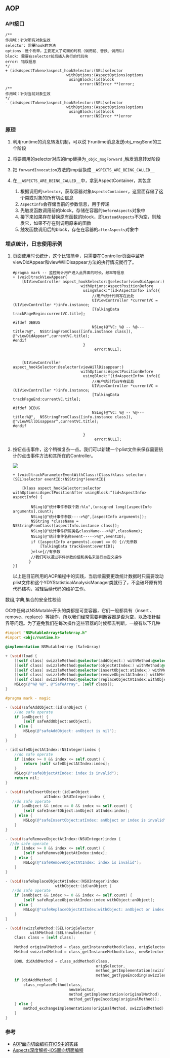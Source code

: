## AOP

### API接口

```objc
/**
作用域：针对所有对象生效
selector: 需要hook的方法
options：是个枚举，主要定义了切面的时机（调用前、替换、调用后）
block: 需要在selector前后插入执行的代码块
error: 错误信息
*/
+ (id<AspectToken>)aspect_hookSelector:(SEL)selector
                           withOptions:(AspectOptions)options
                            usingBlock:(id)block
                                 error:(NSError **)error;
/**
作用域：针对当前对象生效
*/
- (id<AspectToken>)aspect_hookSelector:(SEL)selector
                           withOptions:(AspectOptions)options
                            usingBlock:(id)block
                                 error:(NSError **)error
```

### 原理

1. 利用runtime的消息转发机制，可以说下runtime消息发送obj_msgSend的三个阶段

2. 将要调用的selector对应的imp替换为`_objc_msgForward` ,触发消息转发阶段

3. 把 `forwardInvocation`方法的imp替换成`__ASPECTS_ARE_BEING_CALLED__`

4. 在`__ASPECTS_ARE_BEING_CALLED__`中，拿到AspectContainer，其包含

   1. 根据调用的`selector`，获取容器对象`AspectsContainer`，这里面存储了这个类或对象的所有切面信息
   2. `AspectInfo`会存储当前的参数信息，用于传递
   3. 先触发函数调用前的block，存储在容器的`beforeAspects`对象中
   4. 接下来如果存在替换原有函数的block，即`insteadAspects`不为空，则触发它，如果不存在则调用原来的函数
   5. 触发函数调用后的block，存在在容器的`afterAspects`对象中

   

### 埋点统计，日志使用示例

1. 页面使用时长统计，这个比较简单，只需要在Controller页面中监听viewDidAppear和viewWillDisappear方法的执行情况就行了。

   ```objc
   #pragma mark -- 监控统计用户进入此界面的时长，频率等信息
   + (void)trackViewAppear{
       [UIViewController aspect_hookSelector:@selector(viewDidAppear:)
                                 withOptions:AspectPositionBefore
                                  usingBlock:^(id<AspectInfo> info){
                                      //用户统计代码写在此处
                                      UIViewController *currentVC = (UIViewController *)info.instance;
                                      [TalkingData trackPageBegin:currentVC.title];
                                      
   #ifdef DEBUG
                                      NSLog(@"VC: %@ -- %@---title:%@",  NSStringFromClass([info.instance class]), @"viewDidAppear",currentVC.title);
   #endif
                                  }
                                       error:NULL];
       
       
       [UIViewController aspect_hookSelector:@selector(viewWillDisappear:)
                                 withOptions:AspectPositionBefore
                                  usingBlock:^(id<AspectInfo> info){
                                      //用户统计代码写在此处
                                      UIViewController *currentVC = (UIViewController *)info.instance;
                                      [TalkingData trackPageEnd:currentVC.title];
                                      
   #ifdef DEBUG
                                      NSLog(@"VC: %@ -- %@---title:%@",  NSStringFromClass([info.instance class]), @"viewWillDisappear",currentVC.title);
   #endif
                                      
                                  }
                                       error:NULL];
   ```

2. 按钮点击事件，这个稍微复杂一点。我们可以新建一个plist文件来保存需要统计的点击事件方法和其所在的Controller。

   ![](./images/AOP0.png)

   ```objc
   + (void)trackParameterEventWithClass:(Class)klass selector:(SEL)selector eventID:(NSString*)eventID{
       
       [klass aspect_hookSelector:selector withOptions:AspectPositionAfter usingBlock:^(id<AspectInfo> aspectInfo) {
           
           NSLog(@"统计事件参数个数:%lu",(unsigned long)[aspectInfo arguments].count);
           NSLog(@"统计事件参数---->%@",[aspectInfo arguments]);
           NSString *className = NSStringFromClass([aspectInfo.instance class]);
           NSLog(@"统计事件所属类名className--->%@",className);
           NSLog(@"统计事件名称event----->%@",eventID);
           if ([aspectInfo arguments].count == 0) {//无参数
               [TalkingData trackEvent:eventID];
           }else{//有参数
           //我们可以通过事件参数的值和类名来进行自定义操作
          }
   }]
   ```

   以上是目前所用的AOP编程中的实践，当后续需要更改统计数据时只需要改动plist文件和这个YDYStatisticalAnalysisManager类就行了，不会破坏原有的代码结构，减轻后续代码的维护工作。



数组,字典,集合的安全性校验



OC中任何以NSMutable开头的类都是可变容器，它们一般都具有（insert 、remove、replace）等操作，所以我们经常需要判断容器是否为空，以及指针越界等问题。为了避免我们在每次操作这些容器的时候都去判断，一般有以下几种

```objective-c
#import "NSMutableArray+SafeArray.h"
#import <objc/runtime.h>

@implementation NSMutableArray (SafeArray)

+ (void)load {
    [[self class] swizzleMethod:@selector(addObject:) withMethod:@selector(safeAddObject:)];
    [[self class] swizzleMethod:@selector(objectAtIndex:) withMethod:@selector(safeObjectAtIndex:)];
    [[self class] swizzleMethod:@selector(insertObject:atIndex:) withMethod:@selector(safeInsertObject:atIndex:)];
    [[self class] swizzleMethod:@selector(removeObjectAtIndex:) withMethod:@selector(safeRemoveObjectAtIndex:)];
    [[self class] swizzleMethod:@selector(replaceObjectAtIndex:withObject:) withMethod:@selector(safeReplaceObjectAtIndex:withObject:)];
    NSLog(@"%@ %@", @"SafeArray", [self class]);
}

#pragma mark - magic

- (void)safeAddObject:(id)anObject {
    //do safe operate
    if (anObject) {
        [self safeAddObject:anObject];
    } else {
        NSLog(@"safeAddObject: anObject is nil");
    }
}

- (id)safeObjectAtIndex:(NSInteger)index {
    //do safe operate
    if (index >= 0 && index <= self.count) {
        return [self safeObjectAtIndex:index];
    }
    NSLog(@"safeObjectAtIndex: index is invalid");
    return nil;
}

- (void)safeInsertObject:(id)anObject
                 atIndex:(NSUInteger)index {
   //do safe operate
    if (anObject && index >= 0 && index <= self.count) {
        [self safeInsertObject:anObject atIndex:index];
    } else {
        NSLog(@"safeInsertObject:atIndex: anObject or index is invalid");
    }
}

- (void)safeRemoveObjectAtIndex:(NSUInteger)index {
  //do safe operate
    if (index >= 0 && index <= self.count) {
        [self safeRemoveObjectAtIndex:index];
    } else {
        NSLog(@"safeRemoveObjectAtIndex: index is invalid");
    }
}

- (void)safeReplaceObjectAtIndex:(NSUInteger)index
                      withObject:(id)anObject {
   //do safe operate
    if (anObject && index >= 0 && index <= self.count) {
        [self safeReplaceObjectAtIndex:index withObject:anObject];
    } else {
        NSLog(@"safeReplaceObjectAtIndex:withObject: anObject or index is invalid");
    }
}

- (void)swizzleMethod:(SEL)origSelector
           withMethod:(SEL)newSelector {
    Class class = [self class];
    
    Method originalMethod = class_getInstanceMethod(class, origSelector);
    Method swizzledMethod = class_getInstanceMethod(class, newSelector);
    
    BOOL didAddMethod = class_addMethod(class,
                                        origSelector,
                                        method_getImplementation(swizzledMethod),
                                        method_getTypeEncoding(swizzledMethod));
    if (didAddMethod) {
        class_replaceMethod(class,
                            newSelector,
                            method_getImplementation(originalMethod),
                            method_getTypeEncoding(originalMethod));
    } else {
        method_exchangeImplementations(originalMethod, swizzledMethod);
    }
}
```





### 参考

+ [AOP面向切面编程在iOS中的实践](https://www.jianshu.com/p/c783fb20a905)
+ [Aspects深度解析-iOS面向切面编程](https://juejin.im/post/5e13c4366fb9a047f42e6406#heading-18)

